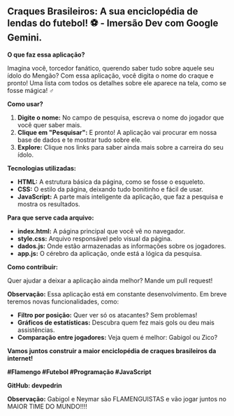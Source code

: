 ## **Craques Brasileiros: A sua enciclopédia de lendas do futebol! ⚽️ - Imersão Dev com Google Gemini.**

**O que faz essa aplicação?**

Imagina você, torcedor fanático, querendo saber tudo sobre aquele seu ídolo do Mengão? Com essa aplicação, você digita o nome do craque e pronto! Uma lista com todos os detalhes sobre ele aparece na tela, como se fosse mágica! ‍♂️

**Como usar?**

1. **Digite o nome:** No campo de pesquisa, escreva o nome do jogador que você quer saber mais. 
2. **Clique em "Pesquisar":** E pronto! A aplicação vai procurar em nossa base de dados e te mostrar tudo sobre ele. 
3. **Explore:** Clique nos links para saber ainda mais sobre a carreira do seu ídolo.

**Tecnologias utilizadas:**

* **HTML:** A estrutura básica da página, como se fosse o esqueleto.
* **CSS:** O estilo da página, deixando tudo bonitinho e fácil de usar.
* **JavaScript:** A parte mais inteligente da aplicação, que faz a pesquisa e mostra os resultados.

**Para que serve cada arquivo:**

* **index.html:** A página principal que você vê no navegador.
* **style.css:** Arquivo responsável pelo visual da página.
* **dados.js:** Onde estão armazenadas as informações sobre os jogadores.
* **app.js:** O cérebro da aplicação, onde está a lógica da pesquisa.

**Como contribuir:**

Quer ajudar a deixar a aplicação ainda melhor? Mande um pull request! 

**Observação:** Essa aplicação está em constante desenvolvimento. Em breve teremos novas funcionalidades, como:

* **Filtro por posição:** Quer ver só os atacantes? Sem problemas!
* **Gráficos de estatísticas:** Descubra quem fez mais gols ou deu mais assistências.
* **Comparação entre jogadores:** Veja quem é melhor: Gabigol ou Zico?

**Vamos juntos construir a maior enciclopédia de craques brasileiros da internet!** 

**#Flamengo #Futebol #Programação #JavaScript**

**GitHub: devpedrin**

**Observação:** 
Gabigol e Neymar são FLAMENGUISTAS e vão jogar juntos no MAIOR TIME DO MUNDO!!!! 
